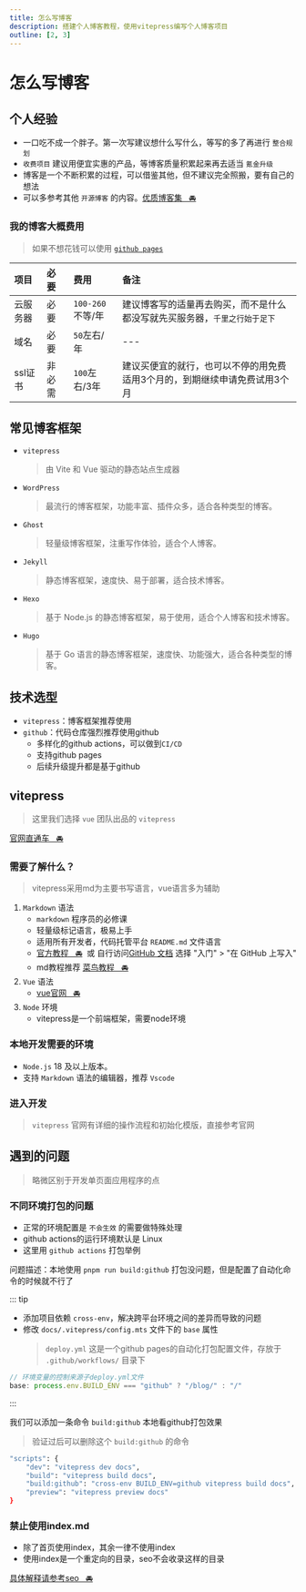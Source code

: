 ```yaml
---
title: 怎么写博客
description: 搭建个人博客教程，使用vitepress编写个人博客项目
outline: [2, 3]
---
```


# 怎么写博客

## 个人经验
* 一口吃不成一个胖子。第一次写建议想什么写什么，等写的多了再进行 `整合规划`
* `收费项目` 建议用便宜实惠的产品，等博客质量积累起来再去适当 `氪金升级`
* 博客是一个不断积累的过程，可以借鉴其他，但不建议完全照搬，要有自己的想法
* 可以多参考其他 `开源博客` 的内容。[优质博客集&nbsp;&nbsp;&nbsp;🚘](https://github.com/foru17/front-end-collect?tab=readme-ov-file)

### 我的博客大概费用

> 如果不想花钱可以使用 [`github pages`](/other/blog/up/usePage.html)

| 项目 | 必要 | 费用 | 备注 |
| :--- | :--- | :--- | :--- |
| 云服务器 | 必要 | `100-260`不等/年 | 建议博客写的适量再去购买，而不是什么都没写就先买服务器，`千里之行始于足下` |
| 域名 | 必要 | `50`左右/年 | --- |
| ssl证书 | 非必需 | `100`左右/3年 | 建议买便宜的就行，也可以不停的用免费适用3个月的，到期继续申请免费试用3个月 |

## 常见博客框架

* `vitepress`
    > 由 Vite 和 Vue 驱动的静态站点生成器
* `WordPress`
    > 最流行的博客框架，功能丰富、插件众多，适合各种类型的博客。
* `Ghost`
    > 轻量级博客框架，注重写作体验，适合个人博客。
* `Jekyll`
    > 静态博客框架，速度快、易于部署，适合技术博客。
* `Hexo`
    > 基于 Node.js 的静态博客框架，易于使用，适合个人博客和技术博客。
* `Hugo`
    > 基于 Go 语言的静态博客框架，速度快、功能强大，适合各种类型的博客。

## 技术选型
* `vitepress`：博客框架推荐使用
* `github`：代码仓库强烈推荐使用github
    - 多样化的github actions，可以做到`CI/CD`
    - 支持github pages
    - 后续升级提升都是基于github

## vitepress
> 这里我们选择 `vue` 团队出品的 `vitepress`

[官网直通车&nbsp;&nbsp;&nbsp;🚘](https://vitepress.dev/zh/)

### 需要了解什么？

> vitepress采用md为主要书写语言，vue语言多为辅助

1. `Markdown` 语法
    * `markdown` 程序员的必修课
    * 轻量级标记语言，极易上手
    * 适用所有开发者，代码托管平台 `README.md` 文件语言
    * [官方教程&nbsp;&nbsp;&nbsp;🚘](https://docs.github.com/zh/get-started/writing-on-github/getting-started-with-writing-and-formatting-on-github/quickstart-for-writing-on-github)&nbsp;&nbsp;或&nbsp;自行访问[GitHub 文档](https://docs.github.com/zh) 选择&nbsp;"入门"&nbsp;>&nbsp;"在&nbsp;GitHub&nbsp;上写入"
    * md教程推荐 [菜鸟教程&nbsp;&nbsp;&nbsp;🚘](https://www.runoob.com/markdown/md-tutorial.html)
2. `Vue` 语法
    * [vue官网&nbsp;&nbsp;&nbsp;🚘](https://cn.vuejs.org/)
3. `Node` 环境
    * vitepress是一个前端框架，需要node环境

### 本地开发需要的环境

- `Node.js` 18 及以上版本。
- 支持 `Markdown` 语法的编辑器，推荐 `Vscode`

### 进入开发

> `vitepress` 官网有详细的操作流程和初始化模版，直接参考官网

## 遇到的问题

> 略微区别于开发单页面应用程序的点

### 不同环境打包的问题

* 正常的环境配置是 `不会生效` 的需要做特殊处理
* github actions的运行环境默认是 Linux
* 这里用 `github actions` 打包举例

问题描述：本地使用 `pnpm run build:github` 打包没问题，但是配置了自动化命令的时候就不行了

::: tip
* 添加项目依赖 `cross-env`，解决跨平台环境之间的差异而导致的问题
* 修改 `docs/.vitepress/config.mts` 文件下的 `base` 属性
    > `deploy.yml` 这是一个github pages的自动化打包配置文件，存放于 `.github/workflows/` 目录下
```ts
// 环境变量的控制来源子deploy.yml文件
base: process.env.BUILD_ENV === "github" ? "/blog/" : "/"
```
:::

我们可以添加一条命令 `build:github` 本地看github打包效果

> 验证过后可以删除这个 `build:github` 的命令

```sh
"scripts": {
    "dev": "vitepress dev docs",
    "build": "vitepress build docs",
    "build:github": "cross-env BUILD_ENV=github vitepress build docs",
    "preview": "vitepress preview docs"
}
```

### 禁止使用index.md

* 除了首页使用index，其余一律不使用index
* 使用index是一个重定向的目录，seo不会收录这样的目录

[具体解释请参考seo&nbsp;&nbsp;&nbsp;🚘](/other/blog/basics/seoInfo.html)
